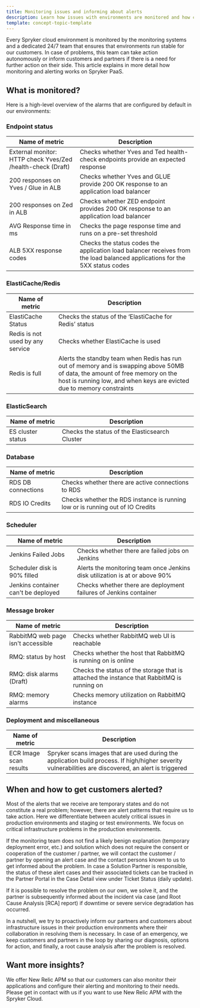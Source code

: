 ```yaml
---
title: Monitoring issues and informing about alerts
description: Learn how issues with environments are monitored and how customers are informed about alerts on PaaS
template: concept-topic-template
---
```


Every Spryker cloud environment is monitored by the monitoring systems and a dedicated 24/7 team that ensures that environments run stable for our customers. In case of problems, this team can take action autonomously or inform customers and partners if there is a need for further action on their side. This article explains in more detail how monitoring and alerting works on Spryker PaaS.

## What is monitored?

Here is a high-level overview of the alarms that are configured by default in our environments:

### Endpoint status

<div class="width-100">

|Name of metric   | Description  |
|---|---|
|External monitor: HTTP check Yves/Zed /health-check (Draft)   | Checks whether Yves and Ted health-check endpoints provide an expected response  |
| 200 responses on Yves / Glue in ALB  | Checks whether Yves and GLUE provide 200 OK response to an application load balancer  | 
| 200 responses on Zed in ALB  | Checks whether ZED endpoint provides 200 OK response to an application load balancer  | 
| AVG Response time in ms  | Checks the page response time and runs on a pre-set threshold  | 
| ALB 5XX response codes | Checks the status codes the application load balancer receives from the load balanced applications for the 5XX status codes  | 

</div>

### ElastiCache/Redis

<div class="width-100">

|Name of metric   | Description  | 
|---|---|
| ElastiCache Status  |Checks the status of the ‘ElastiCache for Redis’ status   | 
| Redis is not used by any service  | Checks whether ElastiCache is used  | 
| Redis is full  |Alerts the standby team when Redis has run out of memory and is swapping above 50MB of data, the amount of free memory on the host is running low, and when keys are evicted due to memory constraints   | 

</div>

### ElasticSearch

<div class="width-100">

| Name of metric  | Description  | 
|---|---|
| ES cluster status  | Checks the status of the Elasticsearch Cluster  |  

</div>

### Database

<div class="width-100">

|  Name of metric | Description  | 
|---|---|
|RDS DB connections   | Checks whether there are active connections to RDS  | 
| RDS IO Credits  | Checks whether the RDS instance is running low or is running out of IO Credits  |   

</div>

### Scheduler

<div class="width-100">

|  Name of metric | Description  | 
|---|---|
| Jenkins Failed Jobs  | Checks whether there are failed jobs on Jenkins  | 
| Scheduler disk is 90% filled  | Alerts the monitoring team once Jenkins disk utilization is at or above 90%  | 
| Jenkins container can't be deployed  |Checks whether there are deployment failures of Jenkins container   | 

</div>

### Message broker

<div class="width-100">

| Name of metric  | Description  |  
|---|---|
| RabbitMQ web page isn't accessible  | Checks whether RabbitMQ web UI is reachable  | 
| RMQ: status by host  | Checks whether the host that RabbitMQ is running on is online  | 
| RMQ: disk alarms (Draft)  | Checks the status of the storage that is attached the instance that RabbitMQ is running on  | 
| RMQ: memory alarms  |Checks memory utilization on RabbitMQ instance   | 

</div>

### Deployment and miscellaneous

<div class="width-100">

| Name of metric  | Description  |  
|---|---|
| ECR Image scan results  | Spryker scans images that are used during the application build process. If high/higher severity vulnerabilities are discovered, an alert is triggered  |

</div>

## When and how to get customers alerted?

Most of the alerts that we receive are temporary states and do not constitute a real problem; however, there are alert patterns that require us to take action. Here we differentiate between acutely critical issues in production environments and staging or test environments. We focus on critical infrastructure problems in the production environments. 

If the monitoring team does not find a likely benign explanation (temporary deployment error, etc.) and solution which does not require the consent or cooperation of the customer / partner, we will contact the customer / partner by opening an alert case and the contact persons known to us to get informed about the problem. In case a Solution Partner is responsible, the status of these alert cases and their associated tickets can be tracked in the Partner Portal in the Case Detail view under Ticket Status (daily update). 

If it is possible to resolve the problem on our own, we solve it, and the partner is subsequently informed about the incident via case (and Root Cause Analysis [RCA] report) if downtime or severe service degradation has occurred. 

In a nutshell, we try to proactively inform our partners and customers about infrastructure issues in their production environments where their collaboration in resolving them is necessary. In case of an emergency, we keep customers and partners in the loop by sharing our diagnosis, options for action, and finally, a root cause analysis after the problem is resolved.

## Want more insights?

We offer New Relic APM so that our customers can also monitor their applications and configure their alerting and monitoring to their needs. Please get in contact with us if you want to use New Relic APM with the Spryker Cloud.